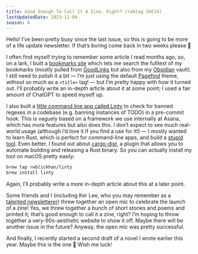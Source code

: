 ```yaml
---
title: Good Enough To Call It A Zine, Right? (rwblog S6E14)
lastUpdatedDate: 2023-12-04
season: 6
---
```


Hello! I’ve been pretty busy since the last issue, so this is going to be more of a life update newsletter. If that’s boring come back in two weeks please 🙂

I often find myself trying to remember some article I read months ago, so, on a lark, I built a [bookmarks site](https://bookmarks.rwblickhan.org) which lets me search the fulltext of my bookmarks (mostly pulled from [GoodLinks](https://goodlinks.app) but also from my [Obsidian](https://obsidian.md) vault). I still need to polish it a bit — I’m just using the default [Pagefind](https://pagefind.app) theme, without so much as a `<title>` tag! — but I’m pretty happy with how it turned out. I’ll probably write an in-depth article about it at some point; I used a fair amount of ChatGPT to speed myself up.

I also built a [little command line app called Linty](https://github.com/rwblickhan/linty) to check for banned regexes in a codebase (e.g. banning instances of TODO) in a pre-commit hook. This is vaguely based on a framework we use internally at Asana, which has more features but also does this. I don’t expect to see much real-world usage (although I’d love it if you find a use for it!) — I mostly wanted to learn Rust, which is perfect for command-line apps, and build a [stupid tool](https://blog.stulta.dev/posts/stupid_tools/). Even better, I found out about [cargo-dist](https://opensource.axo.dev/cargo-dist/), a plugin that allows you to automate building and releasing a Rust binary. So you can actually install my tool on macOS pretty easily:

```bash
brew tap rwblickhan/linty
brew install linty
```

Again, I’ll probably write a more in-depth article about this at a later point.

Some friends and I (including Ker Lee, who you may remember as a [talented newsletterer](https://rwblickhan.org/newsletters/once-the-canadians-in-the-audience-recover-from-their-shock/#you-should-read-weekend-coffee-time)) threw together an open mic to celebrate the launch of a zine! Yes, we threw together a bunch of short stories and poems and printed it; that’s good enough to call it a zine, right?  I’m hoping to throw together a very-90s-aesthetic website to show it off. Maybe there will be another issue in the future? Anyway, the open mic was pretty successful.

And finally, I recently started a second draft of a novel I wrote earlier this year. Maybe this is the one 👀 Wish me luck!